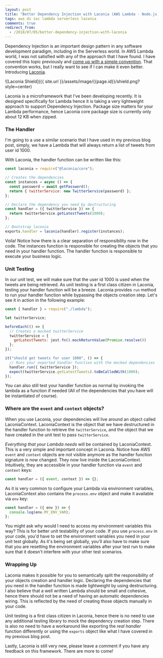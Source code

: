 ```yaml
---
layout: post
title: "Better Dependency Injection with Laconia (AWS Lambda - Node.js)"
tags: aws di ioc lambda serverless laconia
comments: true
redirect_from:
  - /2018/07/05/better-dependency-injection-with-laconia
---
```


Dependency Injection is an important design pattern in any software development
paradigm, including in the Serverless world. In AWS Lambda world, I was not
satisfied with any of the approach that I have found. I have covered
this topic previously and [come up with a simple convention](https://www.ceilfors.com/2017/12/03/dependency-injection-in-aws-lambda-nodejs.html).
That convention works, but I really want to see if I can make it even better.
Introducing [Laconia](https://github.com/ceilfors/laconia).

![Laconia Shield]({{ site.url }}/assets/image/{{page.id}}/shield.png?style=center)

Laconia is a microframework that I've been developing recently. It is designed
specifically for Lambda hence it is taking a very lightweight approach to support
Dependency Injection.
Package size matters for your Lambda performance, hence Laconia core package size
is currently only about 12 KB when zipped.

### The Handler

I'm going to a use a similar scenario that I have used in my previous blog post,
simply, we have a Lambda that will always return a list of tweets from user id 1000.

With Laconia, the handler function can be written like this:

```js
const laconia = require("@laconia/core");

// Creates the dependencies
const instances = async () => {
  const password = await getPassword();
  return { twitterService: new TwitterService(password) };
};

// Declare the dependency you need by destructuring
const handler = ({ twitterService }) => {
  return twitterService.getLatestTweets(1000);
};

// Bootstrap laconia
exports.handler = laconia(handler).register(instances);
```

Voila! Notice how there is a clear separation of responsibility now in the code.
The instances function is responsible for creating the objects that you need
in your handler function. The handler function is responsible to execute
your business logic.

### Unit Testing

In our unit test, we will make sure that
the user id 1000 is used when the tweets are being retrieved. As unit testing is a first
class citizen in Laconia, testing your handler function will be a breeze. Laconia
provides `run` method to run your handler function while bypassing the
objects creation step. Let's see it in action in the following example:

```js
const { handler } = require("./lambda");

let twitterService;

beforeEach(() => {
  // Creates a mocked twitterService
  twitterService = {
    getLatestTweets: jest.fn().mockReturnValue(Promise.resolve())
  };
});

it("should get tweets for user 1000", () => {
  // Runs your exported handler function with the mocked dependencies
  handler.run({ twitterService });
  expect(twitterService.getLatestTweets).toBeCalledWith(1000);
});
```

You can also still test your handler function as normal by invoking
the lambda as a function if needed (All of the dependencies
that you have will be instantiated of course).

### Where are the `event` and `context` objects?

When you use Laconia, your dependencies will live around an object
called LaconiaContext. LaconiaContext is the object that we have
destructured in the handler function to retrieve the `twitterService`,
and the object that we have created in the unit test to pass `twitterService`.

_Everything that your Lambda needs_ will be contained by LaconiaContext.
This is a very simple and important concept in Laconia. Notice how AWS `event` and
`context` objects are not visible anymore as the handler function signature
is now changed. They now live inside the LaconiaContext.
Intuitively, they are accessible in your handler function via `event` and `context`
keys:

```js
const handler = ({ event, context }) => {};
```

As it is very common to configure your Lambda via environment variables, LaconiaContext
also contains the `process.env` object and make it available via `env` key:

```js
const handler = ({ env }) => {
  console.log(env.MY_ENV_VAR);
};
```

You might ask why would I need to access my environment variables this way?
This is for better unit testability of your code.
If you use `process.env` in your code, you'd have to set
the environment variables you need in your unit test globally. As it's being set
globally, you'll also have to make sure
that you are resetting the environment variables after your test run to make sure that
it doesn't interfere with your other test scenarios.

### Wrapping Up

Laconia makes it possible for you to semantically split the responsibility
of your objects creation and handler logic. Declaring the dependencies that
you need in the handler function is made lightweight by using destructuring.
I also believe that a well written Lambda should be small and cohesive, hence
there should not be a need of having an automatic dependencies wiring. This is reflected
by the need of creating those objects manually in your code.

Unit testing is a first class citizen in Laconia, hence there is no need to use any
additional testing library to mock the dependency creation step. There is also no need
to have a workaround like exporting the _real handler_ function differently or using
the `exports` object like what I have covered in my previous blog post.

Lastly, Laconia is still very new, please leave a comment if you have any feedback on this
framework. There are more to come!
